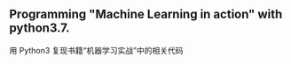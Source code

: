 
Programming "Machine Learning in action" with python3.7.
-----------------------------------------------
用 Python3 复现书籍“机器学习实战”中的相关代码
